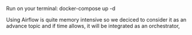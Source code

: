 Run on your terminal: docker-compose up -d

Using Airflow is quite memory intensive so we deciced to consider it as an advance topic and if time allows, it will be integrated as an orchestrator,
